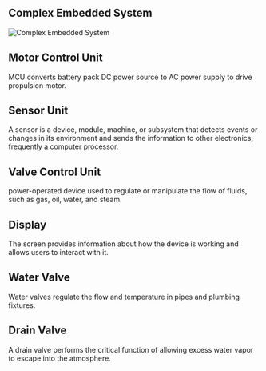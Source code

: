 ## Complex Embedded System 
![Complex Embedded System](https://user-images.githubusercontent.com/98817564/154837124-80ddedc9-5eca-4671-aa1a-b3e0aea8839c.png)

## Motor Control Unit
 MCU converts battery pack DC power source to AC power supply to drive propulsion motor.
 
 ## Sensor Unit
 A sensor is a device, module, machine, or subsystem that detects events or changes in its environment and sends the information to other electronics, frequently a computer processor.
 
 ## Valve Control Unit
 power-operated device used to regulate or manipulate the flow of fluids, such as gas, oil, water, and steam. 
 
 ## Display
 The screen provides information about how the device is working and allows users to interact with it.
 
 ## Water Valve
 Water valves regulate the flow and temperature in pipes and plumbing fixtures.
 
 ## Drain Valve
 A drain valve performs the critical function of allowing excess water vapor to escape into the atmosphere.
 
